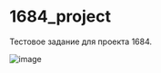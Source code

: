 # 1684_project

Тестовое задание для проекта 1684.

![image](https://github.com/fitalo4ka/1684_project/assets/113723377/a85b506a-2543-425a-bce5-f87c2fc4eb3d)
